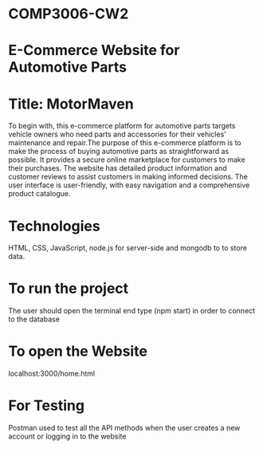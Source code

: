 # COMP3006-CW2
# E-Commerce Website for Automotive Parts
# Title: MotorMaven
To begin with, this e-commerce platform for automotive parts targets vehicle owners who need parts and accessories for their vehicles' maintenance and repair.The purpose of this e-commerce platform is to make the process of buying automotive parts as straightforward as possible. It provides a secure online marketplace for customers to make their purchases. The website has detailed product information and customer reviews to assist customers in making informed decisions. The user interface is user-friendly, with easy navigation and a comprehensive product catalogue.

# Technologies 
HTML, CSS, JavaScript, node.js for server-side and mongodb to to store data.

# To run the project
The user should open the terminal end type (npm start) in order to connect to the database
# To open the Website 
localhost:3000/home.html

# For Testing 
Postman used to test all the API methods when the user creates a new account or logging in to the website
